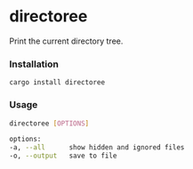 # directoree

Print the current directory tree.

### Installation

`cargo install directoree`

### Usage

```bash
directoree [OPTIONS]

options:
-a, --all      show hidden and ignored files
-o, --output   save to file
```
